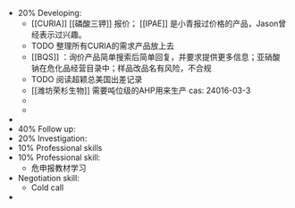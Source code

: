 - 20% Developing:
	- [[CURIA]] [[磷酸三钾]] 报价； [[IPAE]] 是小青报过价格的产品，Jason曾经表示过兴趣。
	- TODO  整理所有CURIA的需求产品放上去
	- [[BQS]] ：询价产品简单搜索后简单回复，并要求提供更多信息；亚硝酸钠在危化品经营目录中；样品改品名有风险，不合规
	- TODO 阅读超颖总美国出差记录
	- [[潍坊荣杉生物]] 需要吨位级的AHP用来生产 cas: 24016-03-3
	-
	-
-
- 40% Follow up:
- 20% Investigation:
- 10% Professional skills
- 10% Professional skill:
	- 危申报教材学习
- Negotiation skill:
	- Cold call
-